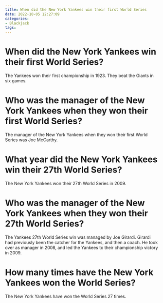 ```yaml
---
title: When did the New York Yankees win their first World Series
date: 2022-10-05 12:27:09
categories:
- Blackjack
tags:
---
```



#  When did the New York Yankees win their first World Series?

The Yankees won their first championship in 1923. They beat the Giants in six games.

#  Who was the manager of the New York Yankees when they won their first World Series?

The manager of the New York Yankees when they won their first World Series was Joe McCarthy.

#  What year did the New York Yankees win their 27th World Series?

The New York Yankees won their 27th World Series in 2009.

#  Who was the manager of the New York Yankees when they won their 27th World Series?

The Yankees 27th World Series win was managed by Joe Girardi. Girardi had previously been the catcher for the Yankees, and then a coach. He took over as manager in 2008, and led the Yankees to their championship victory in 2009.

#  How many times have the New York Yankees won the World Series?

The New York Yankees have won the World Series 27 times.